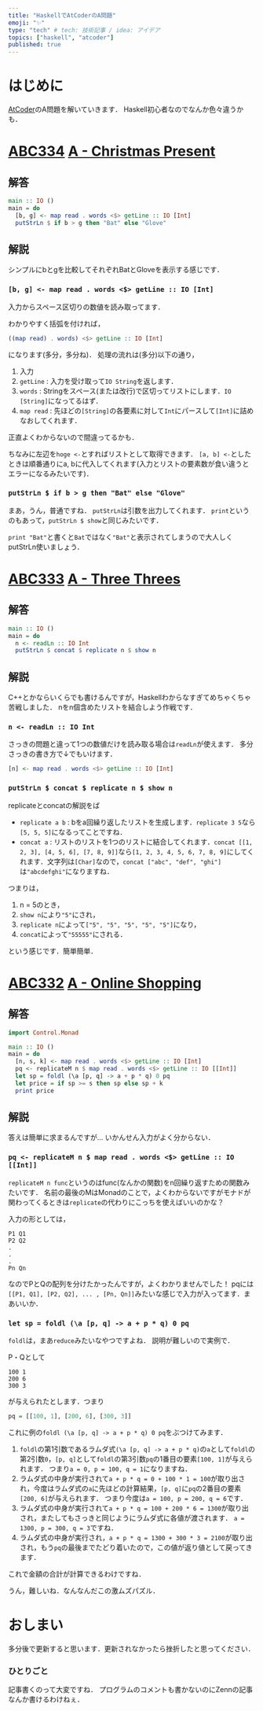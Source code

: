 ```yaml
---
title: "HaskellでAtCoderのA問題"
emoji: "✨"
type: "tech" # tech: 技術記事 / idea: アイデア
topics: ["haskell", "atcoder"]
published: true
---
```


# はじめに
[AtCoder](https://atcoder.jp/)のA問題を解いていきます．
Haskell初心者なのでなんか色々違うかも．

# [ABC334](https://atcoder.jp/contests/abc334) [A - Christmas Present](https://atcoder.jp/contests/abc334/tasks/abc334_a)

## 解答
```haskell
main :: IO ()
main = do
  [b, g] <- map read . words <$> getLine :: IO [Int]
  putStrLn $ if b > g then "Bat" else "Glove"
```

## 解説
シンプルにbとgを比較してそれぞれBatとGloveを表示する感じです．

### `[b, g] <- map read . words <$> getLine :: IO [Int]`
入力からスペース区切りの数値を読み取ってます．

わかりやすく括弧を付ければ，
```haskell
((map read) . words) <$> getLine :: IO [Int]
```
になります(多分，多分ね)．
処理の流れは(多分)以下の通り，
1. 入力
2. `getLine` : 入力を受け取って`IO String`を返します．
3. `words` : Stringをスペース(または改行)で区切ってリストにします．`IO [String]`になってるはず．
4. `map read` : 先ほどの`[String]`の各要素に対して`Int`にパースして`[Int]`に詰めなおしてくれます．

正直よくわからないので間違ってるかも．

ちなみに左辺を`hoge <-`とすればリストとして取得できます．
`[a, b] <-`としたときは順番通りにa, bに代入してくれます(入力とリストの要素数が食い違うとエラーになるみたいです)．

### `putStrLn $ if b > g then "Bat" else "Glove"`
まあ，うん，普通ですね．
`putStrLn`は引数を出力してくれます．
`print`というのもあって，`putStrLn $ show`と同じみたいです．

`print "Bat"`と書くと`Bat`ではなく`"Bat"`と表示されてしまうので大人しくputStrLn使いましょう．

# [ABC333](https://atcoder.jp/contests/abc333) [A - Three Threes](https://atcoder.jp/contests/abc333/tasks/abc333_a)

## 解答
```haskell
main :: IO ()
main = do
  n <- readLn :: IO Int
  putStrLn $ concat $ replicate n $ show n
```

## 解説
C++とかならいくらでも書けるんですが，Haskellわからなすぎてめちゃくちゃ苦戦しました．
nをn個含めたリストを結合しよう作戦です．

### `n <- readLn :: IO Int`
さっきの問題と違って1つの数値だけを読み取る場合は`readLn`が使えます．
多分さっきの書き方で↓でもいけます．
```haskell
[n] <- map read . words <$> getLine :: IO [Int]
```

### `putStrLn $ concat $ replicate n $ show n`
replicateとconcatの解説をば
* `replicate a b` : bをa回繰り返したリストを生成します．`replicate 3 5`なら`[5, 5, 5]`になるってことですね．
* `concat a` : リストのリストを1つのリストに結合してくれます．`concat [[1, 2, 3], [4, 5, 6], [7, 8, 9]]`なら`[1, 2, 3, 4, 5, 6, 7, 8, 9]`にしてくれます．文字列は`[Char]`なので，`concat ["abc", "def", "ghi"]`は`"abcdefghi"`になりますね．

つまりは，
1. n = 5のとき，
2. `show n`により`"5"`にされ，
3. `replicate n`によって`["5", "5", "5", "5", "5"]`になり，
4. `concat`によって`"55555"`にされる．
   
という感じです．簡単簡単．

# [ABC332](https://atcoder.jp/contests/abc332) [A - Online Shopping](https://atcoder.jp/contests/abc332/tasks/abc332_a)

## 解答
```haskell
import Control.Monad

main :: IO ()
main = do
  [n, s, k] <- map read . words <$> getLine :: IO [Int]
  pq <- replicateM n $ map read . words <$> getLine :: IO [[Int]]
  let sp = foldl (\a [p, q] -> a + p * q) 0 pq
  let price = if sp >= s then sp else sp + k
  print price
```

## 解説
答えは簡単に求まるんですが...
いかんせん入力がよく分からない．

### `pq <- replicateM n $ map read . words <$> getLine :: IO [[Int]]`
`replicateM n func`というのはfunc(なんかの関数)をn回繰り返すための関数みたいです．
名前の最後のMはMonadのことで，よくわからないですがモナドが関わってくるときは`replicate`の代わりにこっちを使えばいいのかな？

入力の形としては，
```
P1 Q1
P2 Q2
.
.
.
Pn Qn
```
なのでPとQの配列を分けたかったんですが，よくわかりませんでした！
pqには`[[P1, Q1], [P2, Q2], ... , [Pn, Qn]]`みたいな感じで入力が入ってます．まあいいか．

### `let sp = foldl (\a [p, q] -> a + p * q) 0 pq`
`foldl`は，まあ`reduce`みたいなやつですよね．
説明が難しいので実例で．

P・Qとして
```
100 1
200 6
300 3
```
が与えられたとします．つまり
```haskell
pq = [[100, 1], [200, 6], [300, 3]]
```
これに例の`foldl (\a [p, q] -> a + p * q) 0 pq`をぶつけてみます．

1. `foldl`の第1引数であるラムダ式`(\a [p, q] -> a + p * q)`の`a`として`foldl`の第2引数`0`，`[p, q]`として`foldl`の第3引数`pq`の1番目の要素`[100, 1]`が与えられます．
つまり`a = 0, p = 100, q = 1`になりますね．
1. ラムダ式の中身が実行されて`a + p * q = 0 + 100 * 1 = 100`が取り出され，今度はラムダ式の`a`に先ほどの計算結果，`[p, q]`に`pq`の2番目の要素`[200, 6]`が与えられます．
つまり今度は`a = 100, p = 200, q = 6`です．
1. ラムダ式の中身が実行されて`a + p * q = 100 + 200 * 6 = 1300`が取り出され，またしてもさっきと同じようにラムダ式に各値が渡されます．
`a = 1300, p = 300, q = 3`ですね．
1. ラムダ式の中身が実行され，`a + p * q = 1300 + 300 * 3 = 2100`が取り出され，もう`pq`の最後までたどり着いたので，この値が返り値として戻ってきます．
   
これで金額の合計が計算できるわけですね．

うん，難しいね．なんなんだこの激ムズパズル．

# おしまい
多分後で更新すると思います．更新されなかったら挫折したと思ってください．

### ひとりごと
記事書くのって大変ですね．
プログラムのコメントも書かないのにZennの記事なんか書けるわけねぇ．
